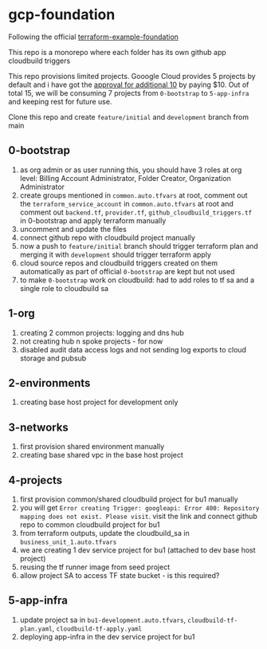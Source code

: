 # gcp-foundation 

Following the official [terraform-example-foundation](https://github.com/terraform-google-modules/terraform-example-foundation)

This repo is a monorepo where each folder has its own github app cloudbuild triggers

This repo provisions limited projects. Gooogle Cloud provides 5 projects by default and i have got the [approval for additional 10](https://support.google.com/code/contact/billing_quota_increase) by paying $10. Out of total 15, we will be consuming 7 projects from ```0-bootstrap``` to ```5-app-infra``` and keeping rest for future use.

Clone this repo and create ```feature/initial``` and ```development``` branch from main

## 0-bootstrap
1. as org admin or as user running this, you should have 3 roles at org level: Billing Account Administrator, Folder Creator, Organization Administrator 
1. create groups mentioned in ```common.auto.tfvars``` at root, comment out the ```terraform_service_account``` in ```common.auto.tfvars``` at root and comment out ```backend.tf```, ```provider.tf```, ```github_cloudbuild_triggers.tf``` in 0-bootstrap and apply terraform manually
1. uncomment and update the files 
1. connect github repo with cloudbuild project manually
1. now a push to ```feature/initial``` branch should trigger terraform plan and merging it with ```development``` should trigger terraform apply
1. cloud source repos and cloudbuild triggers created on them automatically as part of official ```0-bootstrap``` are kept but not used
1. to make ```0-bootstrap``` work on cloudbuild: had to add roles to tf sa and a single role to cloudbuild sa 

## 1-org
1. creating 2 common projects: logging and dns hub
1. not creating hub n spoke projects - for now
1. disabled audit data access logs and not sending log exports to cloud storage and pubsub

## 2-environments
1. creating base host project for development only

## 3-networks
1. first provision shared environment manually
1. creating base shared vpc in the base host project

## 4-projects
1. first provision common/shared cloudbuild project for bu1 manually
1. you will get ```Error creating Trigger: googleapi: Error 400: Repository mapping does not exist. Please visit```. visit the link and connect github repo to common cloudbuild project for bu1
1. from terraform outputs, update the cloudbuild_sa in ```business_unit_1.auto.tfvars``` 
1. we are creating 1 dev service project for bu1 (attached to dev base host project)
1. reusing the tf runner image from seed project
1. allow project SA to access TF state bucket - is this required?

## 5-app-infra
1. update project sa in ```bu1-development.auto.tfvars```, ```cloudbuild-tf-plan.yaml```, ```cloudbuild-tf-apply.yaml``` 
1. deploying app-infra in the dev service project for bu1